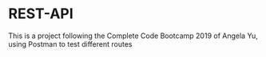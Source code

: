 # REST-API
This is a project following the Complete Code Bootcamp 2019 of Angela Yu, using Postman to test different routes
